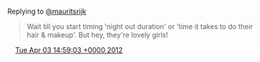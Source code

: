Replying to [@mauritsrijk](https://twitter.com/mauritsrijk/status/187051238716735488)

> Wait till you start timing 'night out duration' or 'time it takes to do their hair & makeup'\. But hey, they're lovely girls\!

<img src="../../media/tweet.ico" width="12" /> [Tue Apr 03 14:59:03 +0000 2012](https://twitter.com/DromerDenker/status/187192496185556993)